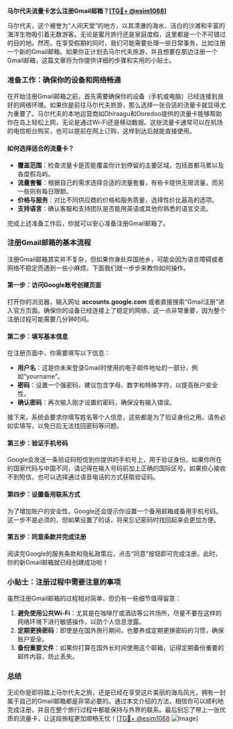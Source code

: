 **马尔代夫流量卡怎么注册Gmail邮箱？[[TG💪+ @esim1088](https://t.me/s/esim1088)]**

马尔代夫，这个被誉为“人间天堂”的地方，以其清澈的海水、洁白的沙滩和丰富的海洋生物吸引着无数游客。无论是蜜月旅行还是家庭度假，这里都是一个不可错过的目的地。然而，在享受假期的同时，我们可能需要处理一些日常事务，比如注册一个新的Gmail邮箱。如果你正计划去马尔代夫旅游，并且想要在那边注册一个Gmail邮箱，这篇文章将为你提供详细的步骤和实用的小贴士。

### 准备工作：确保你的设备和网络畅通

在开始注册Gmail邮箱之前，首先需要确保你的设备（手机或电脑）已经连接到良好的网络环境。如果你是前往马尔代夫旅游，那么选择一张合适的流量卡就显得尤为重要了。马尔代夫的本地运营商如Dhiraagu和Ooredoo提供的流量卡能够帮助你在岛上轻松上网，无论是通过Wi-Fi还是移动数据。这些流量卡通常可以在机场的电信柜台购买，也可以提前在网上订购，这样到达后就能直接使用。

#### 如何选择适合的流量卡？

- **覆盖范围**：检查流量卡是否能覆盖你计划停留的主要区域，包括首都马累以及各度假岛屿。
- **流量套餐**：根据自己的需求选择合适的流量套餐，有些卡提供无限流量，而另一些则有每日限额。
- **价格与服务**：对比不同供应商的价格和服务质量，选择性价比最高的选项。
- **支持语言**：确认客服和支持团队是否能用英语或其他你熟悉的语言交流。

完成上述准备工作后，你就可以安心准备注册Gmail邮箱了。

### 注册Gmail邮箱的基本流程

注册Gmail邮箱其实并不复杂，但如果你身处异国他乡，可能会因为语言障碍或者网络不稳定而遇到一些小麻烦。下面我们就一步步来教你如何操作。

#### 第一步：访问Google账号创建页面

打开你的浏览器，输入网址 **accounts.google.com** 或者直接搜索“Gmail注册”进入官方页面。确保你的设备已经连接上了稳定的网络，这一点非常重要，因为整个注册过程可能需要几分钟时间。

#### 第二步：填写基本信息

在注册页面中，你需要填写以下信息：
- **用户名**：这是你未来登录Gmail时使用的电子邮件地址的一部分，例如“yourname”。
- **密码**：设置一个强密码，建议包含字母、数字和特殊字符，以提高账户安全性。
- **确认密码**：再次输入刚才设置的密码，确保没有输入错误。

接下来，系统会要求你填写姓名等个人信息，这些都是为了验证身份之用。请务必如实填写，以免日后无法找回密码等问题。

#### 第三步：验证手机号码

Google会发送一条验证码短信到你提供的手机号上，用于验证身份。如果你所在的国家代码与中国不同，请记得在输入号码前加上正确的国际区号。如果担心接收不到短信，也可以选择通过语音电话的方式获取验证码。

#### 第四步：设置备用联系方式

为了增加账户的安全性，Google还会提示你设置一个备用邮箱或备用手机号码。这一步不是必须的，但如果设置了的话，将来忘记密码时找回起来会更加方便。

#### 第五步：同意条款并完成注册

阅读完Google的服务条款和隐私政策后，点击“同意”按钮即可完成注册。此时，你的新Gmail邮箱就已经创建成功啦！

### 小贴士：注册过程中需要注意的事项

虽然注册Gmail邮箱的过程相对简单，但仍有一些细节值得留意：

1. **避免使用公共Wi-Fi**：尤其是在咖啡厅或酒店等公共场所，尽量不要在这样的网络环境下进行敏感操作，以防个人信息泄露。
2. **定期更换密码**：即使是在国外旅行期间，也要养成定期更换密码的习惯，确保账户安全。
3. **备份重要文件**：如果你打算在国外长时间使用这个邮箱，记得定期备份重要的邮件内容，防止丢失。

### 总结

无论你是即将踏上马尔代夫之旅，还是已经在享受这片美丽的海岛风光，拥有一封属于自己的Gmail邮箱都是非常必要的。通过本文介绍的方法，相信你可以顺利地完成注册，并且在整个旅行过程中都能保持与外界的联系。最后别忘了带上一张优质的流量卡，让这段旅程更加顺畅无忧！[[TG💪+ @esim1088](https://t.me/s/esim1088) ![Image](https://i.postimg.cc/4NQfJmqS/Snipaste-2025-05-13-00-14-12.png)]